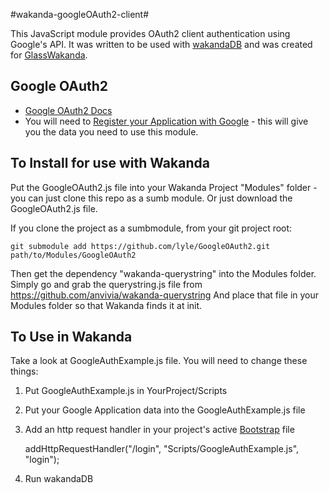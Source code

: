 #wakanda-googleOAuth2-client#

This JavaScript module provides OAuth2 client authentication using Google's API. It was written to be used with [wakandaDB](http://wakandaDB.org/) and was created for [GlassWakanda](https://github.com/lyle/GlassWakanda).

Google OAuth2
-------------

* [Google OAuth2 Docs](https://developers.google.com/accounts/docs/OAuth2)
* You will need to [Register your Application with Google](https://cloud.google.com/console) - this will give you the data you need to use this module.


To Install for use with Wakanda
-------------------------------

Put the GoogleOAuth2.js file into your Wakanda Project "Modules" folder - you can just clone this repo as a sumb module. Or just download the GoogleOAuth2.js file.

If you clone the project as a sumbmodule, from your git project root:

    git submodule add https://github.com/lyle/GoogleOAuth2.git path/to/Modules/GoogleOAuth2

Then get the dependency "wakanda-querystring" into the Modules folder.
Simply go and grab the querystring.js file from https://github.com/anvivia/wakanda-querystring
And place that file in your Modules folder so that Wakanda finds it at init.

To Use in Wakanda
-----------------
Take a look at GoogleAuthExample.js file.
You will need to change these things:

1) Put GoogleAuthExample.js in YourProject/Scripts
2) Put your Google Application data into the GoogleAuthExample.js file
3) Add an http request handler in your project's active [Bootstrap](http://doc.wakanda.org/Wakanda0.DevBranch/help/Title/en/page3283.html#1014177) file

    addHttpRequestHandler("/login", "Scripts/GoogleAuthExample.js", "login");

4) Run wakandaDB



